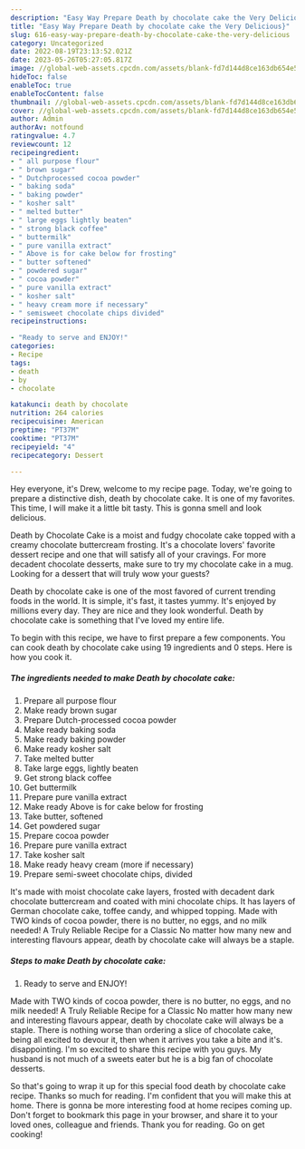 ```yaml
---
description: "Easy Way Prepare Death by chocolate cake the Very Delicious}"
title: "Easy Way Prepare Death by chocolate cake the Very Delicious}"
slug: 616-easy-way-prepare-death-by-chocolate-cake-the-very-delicious
category: Uncategorized
date: 2022-08-19T23:13:52.021Z
date: 2023-05-26T05:27:05.817Z
image: //global-web-assets.cpcdn.com/assets/blank-fd7d144d8ce163db654e5a02c40b08a2775adb7897d16e4062681dc7e1b2800f.png
hideToc: false
enableToc: true
enableTocContent: false
thumbnail: //global-web-assets.cpcdn.com/assets/blank-fd7d144d8ce163db654e5a02c40b08a2775adb7897d16e4062681dc7e1b2800f.png
cover: //global-web-assets.cpcdn.com/assets/blank-fd7d144d8ce163db654e5a02c40b08a2775adb7897d16e4062681dc7e1b2800f.png
author: Admin
authorAv: notfound
ratingvalue: 4.7
reviewcount: 12
recipeingredient:
- " all purpose flour"
- " brown sugar"
- " Dutchprocessed cocoa powder"
- " baking soda"
- " baking powder"
- " kosher salt"
- " melted butter"
- " large eggs lightly beaten"
- " strong black coffee"
- " buttermilk"
- " pure vanilla extract"
- " Above is for cake below for frosting"
- " butter softened"
- " powdered sugar"
- " cocoa powder"
- " pure vanilla extract"
- " kosher salt"
- " heavy cream more if necessary"
- " semisweet chocolate chips divided"
recipeinstructions:

- "Ready to serve and ENJOY!"
categories:
- Recipe
tags:
- death
- by
- chocolate

katakunci: death by chocolate 
nutrition: 264 calories
recipecuisine: American
preptime: "PT37M"
cooktime: "PT37M"
recipeyield: "4"
recipecategory: Dessert

---
```



Hey everyone, it's Drew, welcome to my recipe page. Today, we're going to prepare a distinctive dish, death by chocolate cake. It is one of my favorites. This time, I will make it a little bit tasty. This is gonna smell and look delicious.

Death by Chocolate Cake is a moist and fudgy chocolate cake topped with a creamy chocolate buttercream frosting. It&#39;s a chocolate lovers&#39; favorite dessert recipe and one that will satisfy all of your cravings. For more decadent chocolate desserts, make sure to try my chocolate cake in a mug. Looking for a dessert that will truly wow your guests?

Death by chocolate cake is one of the most favored of current trending foods in the world. It is simple, it's fast, it tastes yummy. It's enjoyed by millions every day. They are nice and they look wonderful. Death by chocolate cake is something that I've loved my entire life.


To begin with this recipe, we have to first prepare a few components. You can cook death by chocolate cake using 19 ingredients and 0 steps. Here is how you cook it.

<!--inarticleads1-->

##### The ingredients needed to make Death by chocolate cake:

1. Prepare  all purpose flour
1. Make ready  brown sugar
1. Prepare  Dutch-processed cocoa powder
1. Make ready  baking soda
1. Make ready  baking powder
1. Make ready  kosher salt
1. Take  melted butter
1. Take  large eggs, lightly beaten
1. Get  strong black coffee
1. Get  buttermilk
1. Prepare  pure vanilla extract
1. Make ready  Above is for cake below for frosting
1. Take  butter, softened
1. Get  powdered sugar
1. Prepare  cocoa powder
1. Prepare  pure vanilla extract
1. Take  kosher salt
1. Make ready  heavy cream (more if necessary)
1. Prepare  semi-sweet chocolate chips, divided


It&#39;s made with moist chocolate cake layers, frosted with decadent dark chocolate buttercream and coated with mini chocolate chips. It has layers of German chocolate cake, toffee candy, and whipped topping. Made with TWO kinds of cocoa powder, there is no butter, no eggs, and no milk needed! A Truly Reliable Recipe for a Classic No matter how many new and interesting flavours appear, death by chocolate cake will always be a staple. 

<!--inarticleads2-->

##### Steps to make Death by chocolate cake:


1. Ready to serve and ENJOY!

Made with TWO kinds of cocoa powder, there is no butter, no eggs, and no milk needed! A Truly Reliable Recipe for a Classic No matter how many new and interesting flavours appear, death by chocolate cake will always be a staple. There is nothing worse than ordering a slice of chocolate cake, being all excited to devour it, then when it arrives you take a bite and it&#39;s. disappointing. I&#39;m so excited to share this recipe with you guys. My husband is not much of a sweets eater but he is a big fan of chocolate desserts. 

So that's going to wrap it up for this special food death by chocolate cake recipe. Thanks so much for reading. I'm confident that you will make this at home. There is gonna be more interesting food at home recipes coming up. Don't forget to bookmark this page in your browser, and share it to your loved ones, colleague and friends. Thank you for reading. Go on get cooking!
